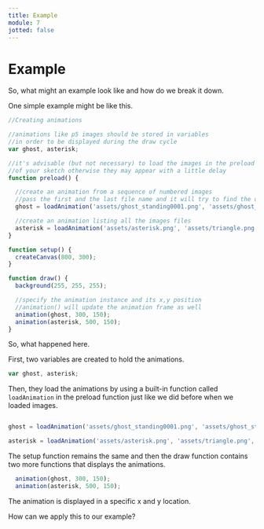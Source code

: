```yaml
---
title: Example
module: 7
jotted: false
---
```


# Example

So, what might an example look like and how do we break it down.

One simple example might be like this.

```js
//Creating animations

//animations like p5 images should be stored in variables
//in order to be displayed during the draw cycle
var ghost, asterisk;

//it's advisable (but not necessary) to load the images in the preload function
//of your sketch otherwise they may appear with a little delay
function preload() {

  //create an animation from a sequence of numbered images
  //pass the first and the last file name and it will try to find the ones in between
  ghost = loadAnimation('assets/ghost_standing0001.png', 'assets/ghost_standing0007.png');

  //create an animation listing all the images files
  asterisk = loadAnimation('assets/asterisk.png', 'assets/triangle.png', 'assets/square.png', 'assets/cloud.png', 'assets/star.png', 'assets/mess.png', 'assets/monster.png');
}

function setup() {
  createCanvas(800, 300);
}

function draw() {
  background(255, 255, 255);

  //specify the animation instance and its x,y position
  //animation() will update the animation frame as well
  animation(ghost, 300, 150);
  animation(asterisk, 500, 150);
}

```

So, what happened here.

First, two variables are created to hold the animations.

```js
var ghost, asterisk;
```

Then, they load the animations by using a built-in function called `loadAnimation` in the preload function just like we did before when we loaded images.

```js

ghost = loadAnimation('assets/ghost_standing0001.png', 'assets/ghost_standing0007.png');

asterisk = loadAnimation('assets/asterisk.png', 'assets/triangle.png', 'assets/square.png', 'assets/cloud.png', 'assets/star.png', 'assets/mess.png', 'assets/monster.png');

```

The setup function remains the same and then the draw function contains two more functions that displays the animations.

```js
  animation(ghost, 300, 150);
  animation(asterisk, 500, 150);
```

The animation is displayed in a specific x and y location.

How can we apply this to our example?
